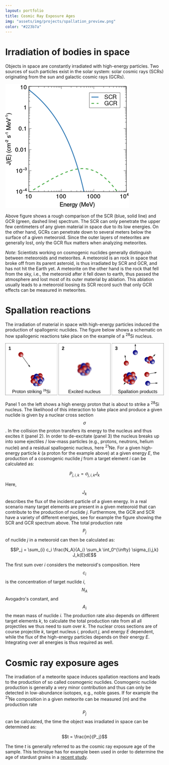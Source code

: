 ```yaml
---
layout: portfolio
title: Cosmic Ray Exposure Ages
img: "assets/img/projects/spallation_preview.png"
color: "#223b7a"
---
```


# Irradiation of bodies in space

Objects in space are constantly irradiated with high-energy particles. Two sources of such particles exist in the solar system: solar cosmic rays (SCRs) originating from the sun and galactic cosmic rays (GCRs).

![SCR and GCR Spectrum](/assets/img/projects/scr_gcr.png)

Above figure shows a rough comparison of the SCR (blue, solid line) and GCR (green, dashed line) spectrum. The SCR can only penetrate the upper few centimeters of any given material in space due to its low energies. On the other hand, GCRs can penetrate down to several meters below the surface of a given meteoroid. Since the outer layers of meteorites are generally lost, only the GCR flux matters when analyzing meteorites.

*Note*: Scientists working on cosmogenic nuclides generally distinguish between meteoroids and meteorites. A meteoroid is an rock in space that broke off from its parent asteroid, is thus irradiated by SCR and GCR, and has not hit the Earth yet. A meteorite on the other hand is the rock that fell from the sky, i.e., the meteoroid after it fell down to earth, thus passed the atmosphere and lost most of its outer material by ablation. This ablation usually leads to a meteoroid loosing its SCR record such that only GCR effects can be measured in meteorites.

# Spallation reactions

The irradiation of material in space with high-energy particles induced the production of spallogenic nuclides. The figure below shows a schematic on how spallogenic reactions take place on the example of a <sup>28</sup>Si nucleus. 

![Spallation Schematic](/assets/img/projects/spallation_schematic.png)

Panel 1 on the left shows a high energy proton that is about to strike a <sup>28</sup>Si nucleus. The likelihood of this interaction to take place and produce a given nuclide is given by a nuclear cross section $$\sigma$$. In the collision the proton transfers its energy to the nucleus and thus excites it (panel 2). In order to de-excitate (panel 3) the nucleus breaks up into some ejectiles / low-mass particles (e.g., protons, neutrons, helium nuclei) and a residual spallogenic nucleus, here <sup>21</sup>Ne. For a given high-energy particle *k* (a proton for the example above) at a given energy *E*, the production of a cosmogenic nuclide *j* from a target element *i* can be calculated as:

$$P_{j,i,k} = \sigma_{j,i,k} J_k$$

Here, $$J_k$$ describes the flux of the incident particle of a given energy. In a real scenario many target elements are present in a given meteoroid that can contribute to the production of nuclide *j*. Furthermore, the GCR and SCR have a variety of different energies, see for example the figure showing the SCR and GCR spectrum above. The total production rate $$P_j$$ of nuclide *j* in a meteoroid can then be calculated as:

$$P_j = \sum_{i} c_i \frac{N_A}{A_i} \sum_k \int_0^{\infty} \sigma_{i,j,k} J_k(E)dE$$

The first sum over *i* considers the meteoroid's composition. Here $$c_i$$ is the concentration of target nuclide *i*, $$N_A$$ Avogadro's constant, and $$A_i$$ the mean mass of nuclide *i*. The production rate also depends on different target elements *k*, to calculate the total production rate from all all projectiles we thus need to sum over *k*. The nuclear cross sections are of course projectile *k*, target nucleus *i*, product *j*, and energy *E* dependent, while the flux of the high-energy particles depends on their energy *E*. Integrating over all energies is thus required as well.

# Cosmic ray exposure ages

The irradiation of a meteorite space induces spallation reactions and leads to the production of so called cosmogenic nuclides. Cosmogenic nuclide production is generally a very minor contribution and thus can only be detected in low-abundance isotopes, e.g., noble gases. If for example the <sup>21</sup>Ne composition in a given meteorite can be measured (*m*) and the production rate $$P_j$$ can be calculated, the time the object was irradiated in space can be determined as:

$$t = \frac{m}{P_j}$$

The time *t* is generally referred to as the cosmic ray exposure age of the sample. This technique has for example been used in order to determine the age of stardust grains in a <a href="https://doi.org/10.1073/pnas.1904573117" target="_blank">recent study</a>.